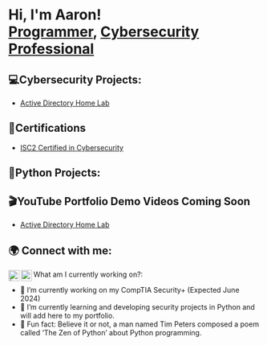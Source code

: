 <h1>Hi, I'm Aaron! <br/><a href="https://github.com/aaronthompsoncyber">Programmer</a>, <a href="https://www.linkedin.com/in/aaronthompsoncyber/">Cybersecurity Professional</a>

<h2>💻Cybersecurity Projects:</h2>

  - [Active Directory Home Lab]()
<h2>📜Certifications</h2>

  - [ISC2 Certified in Cybersecurity](https://www.credly.com/badges/c5dd09b5-a3d0-4c3c-a980-cca8d0275055/public_url)

<h2>🔧Python Projects:</h2>

<h2>🎬YouTube Portfolio Demo Videos Coming Soon </h2>

- [Active Directory Home Lab]()


<h2>🌍 Connect with me:</h2>

[<img align="left" alt=" | YouTube" width="22px" src="https://cdn.jsdelivr.net/npm/simple-icons@v3/icons/youtube.svg" />][youtube]
[<img align="left" alt="aaronthompsoncyber | LinkedIn" width="22px" src="https://cdn.jsdelivr.net/npm/simple-icons@v3/icons/linkedin.svg" />][linkedin]

[youtube]: https://www.youtube.com/channel/UCuG64c38lyI6Kakl9M-ur_g
[linkedin]: https://linkedin.com/in/aaronthompsoncyber

What am I currently working on?:
- 🔭 I’m currently working on my CompTIA Security+ (Expected June 2024)
- 🌱 I’m currently learning and developing security projects in Python and will add here to my portfolio.
- 🐍 Fun fact: Believe it or not, a man named Tim Peters composed a poem called ‘The Zen of Python’ about Python programming.


